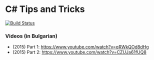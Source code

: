 # C# Tips and Tricks

[![Build Status](https://nikolayit.visualstudio.com/CSharp%20Tips%20and%20Tricks/_apis/build/status/NikolayIT.CSharp-Tips-and-Tricks?branchName=master)](https://nikolayit.visualstudio.com/CSharp%20Tips%20and%20Tricks/_build/latest?definitionId=7&branchName=master)

### Videos (in Bulgarian)

* (2015) Part 1: https://www.youtube.com/watch?v=qRWkQOd8dHg
* (2015) Part 2: https://www.youtube.com/watch?v=CZUJa61fUQ8
